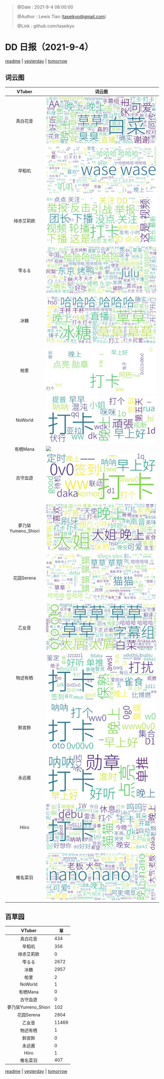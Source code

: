 > @Date    : 2021-9-4 08:00:00
>
> @Author  : Lewis Tian (taseikyo@gmail.com)
>
> @Link    : github.com/taseikyo

# DD 日报（2021-9-4）

[readme](../README.md) | [yesterday](2021-9-3.md) | [tomorrow](2021-9-5.md)

## 词云图

|VTuber|词云图|
|:-:|-|
|真白花音|![](../../images/daily/21402309_2021-9-4_purge_wordcloud.png)|
|早稻叽|![](../../images/daily/41682_2021-9-4_purge_wordcloud.png)|
|绯赤艾莉欧|![](../../images/daily/21396545_2021-9-4_purge_wordcloud.png)|
|雫るる|![](../../images/daily/21013446_2021-9-4_purge_wordcloud.png)|
|冰糖|![](../../images/daily/876396_2021-9-4_purge_wordcloud.png)|
|帕里|![](../../images/daily/4895312_2021-9-4_purge_wordcloud.png)|
|NoWorld|![](../../images/daily/21448649_2021-9-4_purge_wordcloud.png)|
|有栖Mana|![](../../images/daily/6542258_2021-9-4_purge_wordcloud.png)|
|古守血遊|![](../../images/daily/8725120_2021-9-4_purge_wordcloud.png)|
|夢乃栞Yumeno_Shiori|![](../../images/daily/14052636_2021-9-4_purge_wordcloud.png)|
|花园Serena|![](../../images/daily/14327465_2021-9-4_purge_wordcloud.png)|
|乙女音|![](../../images/daily/21320551_2021-9-4_purge_wordcloud.png)|
|物述有栖|![](../../images/daily/21449083_2021-9-4_purge_wordcloud.png)|
|鈴宮鈴|![](../../images/daily/21685677_2021-9-4_purge_wordcloud.png)|
|永远酱|![](../../images/daily/21701071_2021-9-4_purge_wordcloud.png)|
|Hiiro|![](../../images/daily/21919321_2021-9-4_purge_wordcloud.png)|
|椎名菜羽|![](../../images/daily/22347054_2021-9-4_purge_wordcloud.png)|

## 百草园

|VTuber|草|
|:-:|-|
|真白花音|434|
|早稻叽|356|
|绯赤艾莉欧|0|
|雫るる|2672|
|冰糖|2957|
|帕里|2|
|NoWorld|1|
|有栖Mana|0|
|古守血遊|0|
|夢乃栞Yumeno_Shiori|102|
|花园Serena|2804|
|乙女音|11469|
|物述有栖|1|
|鈴宮鈴|0|
|永远酱|0|
|Hiiro|1|
|椎名菜羽|407|

[readme](../README.md) | [yesterday](2021-9-3.md) | [tomorrow](2021-9-5.md)
